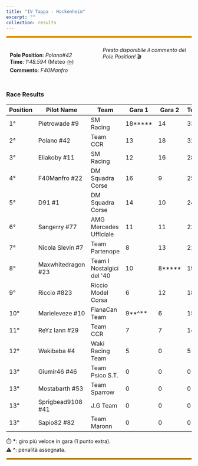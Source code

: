 ```yaml
---
title: "IV Tappa - Hockenheim"
excerpt: ""
collection: results
---
```


<style>
  .container {
    display: flex;
    justify-content: space-between;
    flex-wrap: wrap; /* Allow wrapping on small screens */
  }

  .box {
    flex: 1;
    padding: 10px;
    box-sizing: border-box; /* Prevents padding from affecting width */
  }

video {
    width: 480px;
    height: 270px;
    margin-right: 20px;
}

  /* Media query for smaller screens */
  @media (max-width: 768px) {
    .container {
      flex-direction: column; /* Stack the divs vertically */
    }
  }
</style>

<hr style="border: 2px solid orange;" />

<div class="container">
    <div class="box">
        <p>
            <b>Pole Position</b>: <em>Polano#42</em><br>
            <b>Time</b>: <em>1:48.594</em> (Meteo ⛈️)<br>
            <b>Commento</b>: <em>F40Manfro</em>
        </p>
    </div>
    <div class ="box">
        <em>Presto disponibile il commento del Pole Position!</em> 🎬
        <!-- <video controls>
          <source src="https://github.com/campionatoscarsoni/campionatoscarsoni.github.io/raw/refs/heads/master/files/pole_mugello.mp4?download=" type="video/mp4">
          Your browser does not support the video tag.
        </video> -->
    </div>
</div>

### Race Results

| **Position** | **Pilot Name**      | **Team**        | **Gara 1** | **Gara 2** | **Total** |
|--------------|---------------------|-----------------|------------|------------|-----------|
| 1°  | Pietrowade #9       | SM Racing                 | 18**\***  | 14 | 33 |
| 2°  | Polano #42          | Team CCR                  | 13 | 18 | 32 |
| 3°  | Eliakoby #11        | SM Racing                 | 12 | 16 | 28 |
| 4°  | F40Manfro #22       | DM Squadra Corse          | 16 | 9  | 25 |
| 5°  | D91 #1              | DM Squadra Corse          | 14 | 10 | 24 |
| 6°  | Sangerry #77        | AMG Mercedes Ufficiale    | 11 | 11 | 22 |
| 7°  | Nicola Slevin #7    | Team Partenope            | 8  | 13 | 21 |
| 8°  | Maxwhitedragon #23  | Team I Nostalgici del '40 | 10 | 8**\***  | 19  |
| 9°  | Riccio #823         | Riccio Model Corsa        | 6  | 12 | 18 |
| 10° | Marieleveze #10     | FlanaCan Team             | 9**^**  | 6  | 15 |
| 11° | ReYz Iann #29       | Team CCR                  | 7  | 7  | 14 |
| 12° | Wakibaba #4         | Waki Racing Team          | 5  | 0  | 5  |
| 13° | Giumir46 #46        | Team Psico S.T.           | 0  | 0  | 0  |
| 13° | Mostabarth #53      | Team Sparrow              | 0  | 0  | 0  |
| 13° | Sprigbead9108 #41   | J.G Team                  | 0  | 0  | 0  |
| 13° | Sapio82 #82         | Team Maronn               | 0  | 0  | 0  |

⏱️ **\***: giro più veloce in gara (1 punto extra).<br>
⚠️ **^**: penalità assegnata.<br>
<hr style="border: 2px solid orange;" />
